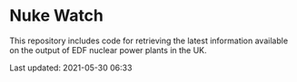 # Nuke Watch

This repository includes code for retrieving the latest information available on the output of EDF nuclear power plants in the UK.

Last updated: 2021-05-30 06:33